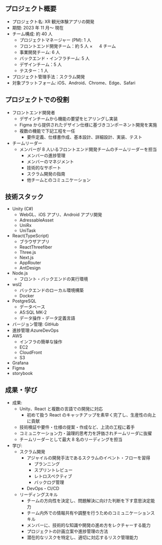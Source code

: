 ## プロジェクト概要

- プロジェクト名: XR 観光体験アプリの開発
- 期間: 2023 年 11 月～ 現在
- チーム構成: 約 40 人
  - プロジェクトマネージャー (PM): 1 人
  - フロントエンド開発チーム：約 5 人 × 　 4 チーム
  - 事業開発チーム: 6 人
  - バックエンド・インフラチーム: 5 人
  - デザインチーム：5 人
  - テスター：1 人
- プロジェクト管理手法：スクラム開発
- 対象プラットフォーム: iOS、Android、Chrome、Edge、Safari

## プロジェクトでの役割

- フロントエンド開発者
  - デザインチームから機能の要望をヒアリングし実装
  - Figma から提供されたデザイン仕様に基づきコンポーネント開発を実施
  - 複数の機能で下記工程を一任
    - 要件定義、仕様書作成、基本設計、詳細設計、実装、テスト
- チームリーダー
  - メンバーが 8 人いるフロントエンド開発チームのチームリーダーを担当
    - メンバーの進捗管理
    - メンバーのマネジメント
    - 技術的なサポート
    - スクラム開発の指南
    - 他チームとのコミュニケーション

## 技術スタック

- Unity (C#)
  - WebGL、iOS アプリ、Android アプリ開発
  - AdressableAsset
  - UniRx
  - UniTask
- React(TypeScript)
  - ブラウザアプリ
  - ReactThreefiber
  - Three.js
  - Next.js
  - AppRouter
  - AntDesign
- Node.js
  - フロント・バックエンドの実行環境
- wsl2
  - バックエンドのローカル環境構築
  - Docker
- PostgreSQL
  - データベース
  - A5:SQL MK-2
  - データ操作・データ定義言語
- バージョン管理: GitHub
- 進捗管理:AzureDevOps
- AWS
  - インフラの簡単な操作
  - EC2
  - CloudFront
  - S3
- Grafana
- Figma
- storybook

## 成果・学び

- 成果:
  - Unity、React と複数の言語での開発に対応
    - 初めて扱う React のキャッチアップを素早く完了し、生産性の向上に貢献
  - 技術検証や要件・仕様の提案・作成など、上流の工程に着手
  - コミュニケーション力・論理的思考力を評価されチームリーダに抜擢
  - チームリーダーとして最大 8 名のリーディングを担当
- 学び:
  - スクラム開発
    - アジャイルの開発手法であるスクラムのイベント・フローを習得
      - プランニング
      - スプリントレビュー
      - レトロスペクティブ
      - バックログ管理
    - DevOps・CI/CD
  - リーディングスキル
    - チームの方向性を決定し、問題解決に向けた判断を下す意思決定能力
    - チーム内外での情報共有や調整を行うためのコミュニケーションスキル
    - メンバーに、技術的な知識や開発の進め方をレクチャーする能力
    - プロジェクトの計画立案や進捗管理の方法
    - 潜在的なリスクを特定し、適切に対応するリスク管理能力

